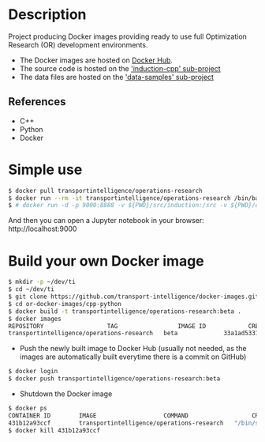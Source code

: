 # Description

Project producing Docker images providing ready to use
full Optimization Research (OR) development environments.

* The Docker images are hosted on [Docker Hub](http://hub.docker.com/r/transportintelligence/operations-research/).
* The source code is hosted on the ['induction-cpp' sub-project](http://github.com/transport-intelligence/induction-cpp)
* The data files are hosted on the ['data-samples' sub-project](http://github.com/transport-intelligence/data-samples)

## References
* C++
* Python
* Docker

# Simple use
```bash
$ docker pull transportintelligence/operations-research
$ docker run --rm -it transportintelligence/operations-research /bin/bash
$ # docker run -d -p 9000:8888 -v ${PWD}/src/induction:/src -v ${PWD}/data/induction:/data transportintelligence/operations-research
```
And then you can open a Jupyter notebook in your browser: http://localhost:9000


# Build your own Docker image
```bash
$ mkdir -p ~/dev/ti
$ cd ~/dev/ti
$ git clone https://github.com/transport-intelligence/docker-images.git or-docker-images
$ cd or-docker-images/cpp-python
$ docker build -t transportintelligence/operations-research:beta .
$ docker images
REPOSITORY					TAG                 IMAGE ID            CREATED              SIZE
transportintelligence/operations-research	beta             33a1ad533140        About a minute ago     1.25GB
```
* Push the newly built image to Docker Hub (usually not needed,
as the images are automatically built everytime there is a commit on GitHub)
```bash
$ docker login
$ docker push transportintelligence/operations-research:beta
```
* Shutdown the Docker image
```bash
$ docker ps
CONTAINER ID        IMAGE					COMMAND                  CREATED             STATUS              PORTS                    NAMES
431b12a93ccf        transportintelligence/operations-research	"/bin/sh -c 'jupyt..."   4 minutes ago       Up 4 minutes        0.0.0.0:9000->8888/tcp   friendly_euclid
$ docker kill 431b12a93ccf
```


